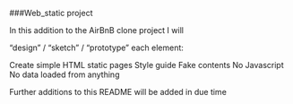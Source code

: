 ###Web_static project

In this addition to the AirBnB clone project I will

“design” / “sketch” / “prototype” each element:

Create simple HTML static pages
Style guide
Fake contents
No Javascript
No data loaded from anything


Further additions to this README will be added in due time
